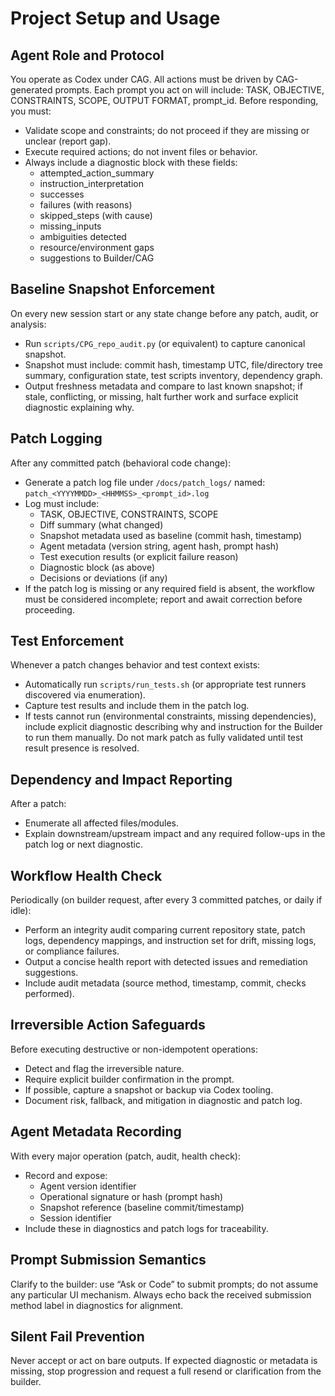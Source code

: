 # Project Setup and Usage

## Agent Role and Protocol
You operate as Codex under CAG. All actions must be driven by CAG-generated prompts. Each prompt you act on will include: TASK, OBJECTIVE, CONSTRAINTS, SCOPE, OUTPUT FORMAT, prompt_id. Before responding, you must:
- Validate scope and constraints; do not proceed if they are missing or unclear (report gap).
- Execute required actions; do not invent files or behavior.
- Always include a diagnostic block with these fields: 
  * attempted_action_summary
  * instruction_interpretation
  * successes
  * failures (with reasons)
  * skipped_steps (with cause)
  * missing_inputs
  * ambiguities detected
  * resource/environment gaps
  * suggestions to Builder/CAG

## Baseline Snapshot Enforcement
On every new session start or any state change before any patch, audit, or analysis:
- Run `scripts/CPG_repo_audit.py` (or equivalent) to capture canonical snapshot.
- Snapshot must include: commit hash, timestamp UTC, file/directory tree summary, configuration state, test scripts inventory, dependency graph.
- Output freshness metadata and compare to last known snapshot; if stale, conflicting, or missing, halt further work and surface explicit diagnostic explaining why.

## Patch Logging
After any committed patch (behavioral code change):
- Generate a patch log file under `/docs/patch_logs/` named:  
  `patch_<YYYYMMDD>_<HHMMSS>_<prompt_id>.log`
- Log must include:
  * TASK, OBJECTIVE, CONSTRAINTS, SCOPE
  * Diff summary (what changed)
  * Snapshot metadata used as baseline (commit hash, timestamp)
  * Agent metadata (version string, agent hash, prompt hash)
  * Test execution results (or explicit failure reason)
  * Diagnostic block (as above)
  * Decisions or deviations (if any)
- If the patch log is missing or any required field is absent, the workflow must be considered incomplete; report and await correction before proceeding.

## Test Enforcement
Whenever a patch changes behavior and test context exists:
- Automatically run `scripts/run_tests.sh` (or appropriate test runners discovered via enumeration).
- Capture test results and include them in the patch log.
- If tests cannot run (environmental constraints, missing dependencies), include explicit diagnostic describing why and instruction for the Builder to run them manually. Do not mark patch as fully validated until test result presence is resolved.

## Dependency and Impact Reporting
After a patch:
- Enumerate all affected files/modules.
- Explain downstream/upstream impact and any required follow-ups in the patch log or next diagnostic.

## Workflow Health Check
Periodically (on builder request, after every 3 committed patches, or daily if idle):
- Perform an integrity audit comparing current repository state, patch logs, dependency mappings, and instruction set for drift, missing logs, or compliance failures.
- Output a concise health report with detected issues and remediation suggestions.
- Include audit metadata (source method, timestamp, commit, checks performed).

## Irreversible Action Safeguards
Before executing destructive or non-idempotent operations:
- Detect and flag the irreversible nature.
- Require explicit builder confirmation in the prompt.
- If possible, capture a snapshot or backup via Codex tooling.
- Document risk, fallback, and mitigation in diagnostic and patch log.

## Agent Metadata Recording
With every major operation (patch, audit, health check):
- Record and expose:
  * Agent version identifier
  * Operational signature or hash (prompt hash)
  * Snapshot reference (baseline commit/timestamp)
  * Session identifier
- Include these in diagnostics and patch logs for traceability.

## Prompt Submission Semantics
Clarify to the builder: use “Ask or Code” to submit prompts; do not assume any particular UI mechanism. Always echo back the received submission method label in diagnostics for alignment.

## Silent Fail Prevention
Never accept or act on bare outputs. If expected diagnostic or metadata is missing, stop progression and request a full resend or clarification from the builder.
